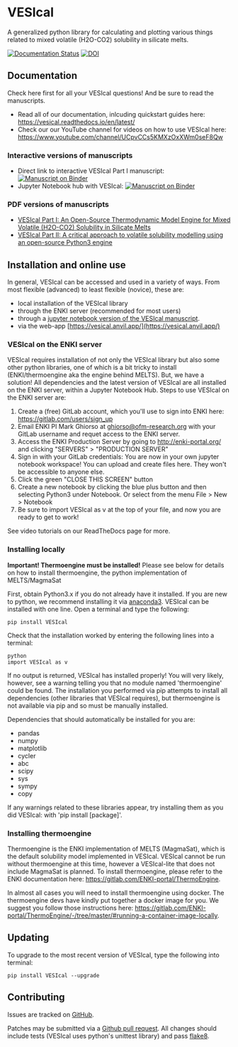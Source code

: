 # VESIcal
A generalized python library for calculating and plotting various things related to mixed volatile (H2O-CO2) solubility in silicate melts.

[![Documentation Status](https://readthedocs.org/projects/vesical/badge/?version=latest)](https://vesical.readthedocs.io/en/latest/?badge=latest)
[![DOI](https://zenodo.org/badge/DOI/10.5281/zenodo.5095382.svg)](https://doi.org/10.5281/zenodo.5095382)

## Documentation
Check here first for all your VESIcal questions! And be sure to read the manuscripts.

   - Read all of our documentation, inlcuding quickstart guides here: https://vesical.readthedocs.io/en/latest/
   - Check our our YouTube channel for videos on how to use VESIcal here: https://www.youtube.com/channel/UCpvCCs5KMXzOxXWm0seF8Qw

### Interactive versions of manuscripts

   - Direct link to interactive VESIcal Part I manuscript: [![Manuscript on Binder](https://mybinder.org/badge_logo.svg)](https://mybinder.org/v2/gh/kaylai/vesical-binder/HEAD?filepath=Manuscript.ipynb)
   - Jupyter Notebook hub with VESIcal: [![Manuscript on Binder](https://mybinder.org/badge_logo.svg)](https://mybinder.org/v2/gh/kaylai/vesical-binder/HEAD)

### PDF versions of manuscripts

   - [VESIcal Part I: An Open-Source Thermodynamic Model Engine for Mixed Volatile (H2O-CO2) Solubility in Silicate Melts](https://agupubs.onlinelibrary.wiley.com/doi/10.1029/2020EA001584)
   - [VESIcal Part II: A critical approach to volatile solubility modelling using an open-source Python3 engine](https://agupubs.onlinelibrary.wiley.com/doi/10.1029/2021EA001932)


## Installation and online use

In general, VESIcal can be accessed and used in a variety of ways. From most flexible (advanced) to least flexible (novice), these are:

   - local installation of the VESIcal library
   - through the ENKI server (recommended for most users)
   - through a [jupyter notebook version of the VESIcal manuscript](https://mybinder.org/v2/gh/kaylai/vesical-binder/HEAD?filepath=Manuscript.ipynb).
   - via the web-app [https://vesical.anvil.app/](https://vesical.anvil.app/)

### VESIcal on the ENKI server

VESIcal requires installation of not only the VESIcal library but also some other python libraries, one of which is a bit tricky to install (ENKI/thermoengine aka the engine behind MELTS). But, we have a solution! All dependencies and the latest version of VESIcal are all installed on the ENKI server, within a Jupyter Notebook Hub. Steps to use VESIcal on the ENKI server are:

   1. Create a (free) GitLab account, which you'll use to sign into ENKI here: https://gitlab.com/users/sign_up
   2. Email ENKI PI Mark Ghiorso at ghiorso@ofm-research.org with your GitLab username and requet access to the ENKI server.
   3. Access the ENKI Production Server by going to http://enki-portal.org/ and clicking "SERVERS" > "PRODUCTION SERVER"
   4. Sign in with your GitLab credentials: You are now in your own jupyter notebook workspace! You can upload and create files here. They won't be accessible to anyone else. 
   5. Click the green "CLOSE THIS SCREEN" button
   6. Create a new notebook by clicking the blue plus button and then selecting Python3 under Notebook. Or select from the menu File > New > Notebook
   7. Be sure to import VESIcal as v at the top of your file, and now you are ready to get to work!

See video tutorials on our ReadTheDocs page for more.

### Installing locally

**Important! Thermoengine must be installed!**
 Please see below for details on how to install thermoengine, the python implementation of MELTS/MagmaSat  

First, obtain Python3.x if you do not already have it installed. If you are new to python, we recommend installing it via [anaconda3](https://www.anaconda.com/products/individual). VESIcal can be installed with one line. Open a terminal and type the following:

```
pip install VESIcal
```

Check that the installation worked by entering the following lines into a terminal:

```
python
import VESIcal as v
```

If no output is returned, VESIcal has installed properly! You will very likely, however, see a warning telling you that no module named 'thermoengine' could be found. The installation you performed via pip attempts to install all dependencies (other libraries that VESIcal requires), but thermoengine is not available via pip and so must be manually installed.

Dependencies that should automatically be installed for you are:

   - pandas
   - numpy
   - matplotlib
   - cycler
   - abc
   - scipy
   - sys
   - sympy
   - copy

If any warnings related to these libraries appear, try installing them as you did VESIcal: with 'pip install [package]'.

### Installing thermoengine

Thermoengine is the ENKI implementation of MELTS (MagmaSat), which is the default solubility model implemented in VESIcal. VESIcal cannot be run without thermoengine at this time, however a VESIcal-lite that does not include MagmaSat is planned. To install thermoengine, please refer to the ENKI documentation here: https://gitlab.com/ENKI-portal/ThermoEngine.

In almost all cases you will need to install thermoengine using docker. The thermoengine devs have kindly put together a docker image for you. We suggest you follow those instructions here: https://gitlab.com/ENKI-portal/ThermoEngine/-/tree/master/#running-a-container-image-locally.

## Updating

To upgrade to the most recent version of VESIcal, type the following into terminal:

```
pip install VESIcal --upgrade
```

## Contributing
Issues are tracked on [GitHub](https://github.com/kaylai/VESIcal/issues).

Patches may be submitted via a [Github pull request](https://github.com/kaylai/VESIcal/pulls). All changes should include tests (VESIcal uses python's unittest library) and pass [flake8](https://pypi.org/project/flake8/).
